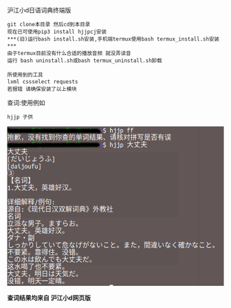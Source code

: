 沪江小d日语词典终端版
```
git clone本目录 然后cd到本目录
现在已可使用pip3 install hjjpcj安装
***(旧)运行bash install.sh安装,手机端termux使用bash termux_install.sh安装***
由于termux目前没有什么合适的播放音频 就没弄读音
运行 bash uninstall.sh或bash termux_uninstall.sh卸载

所使用到的工具
lxml cssselect requests
若报错 请确保安装了以上模块
```
查词:使用例如
```
hjjp 子供
```

![](https://github.com/Asutorufa/hujiang-japanese-dict/raw/master/%E6%BC%94%E7%A4%BA.png)

**查词结果均来自 沪江小d网页版**

